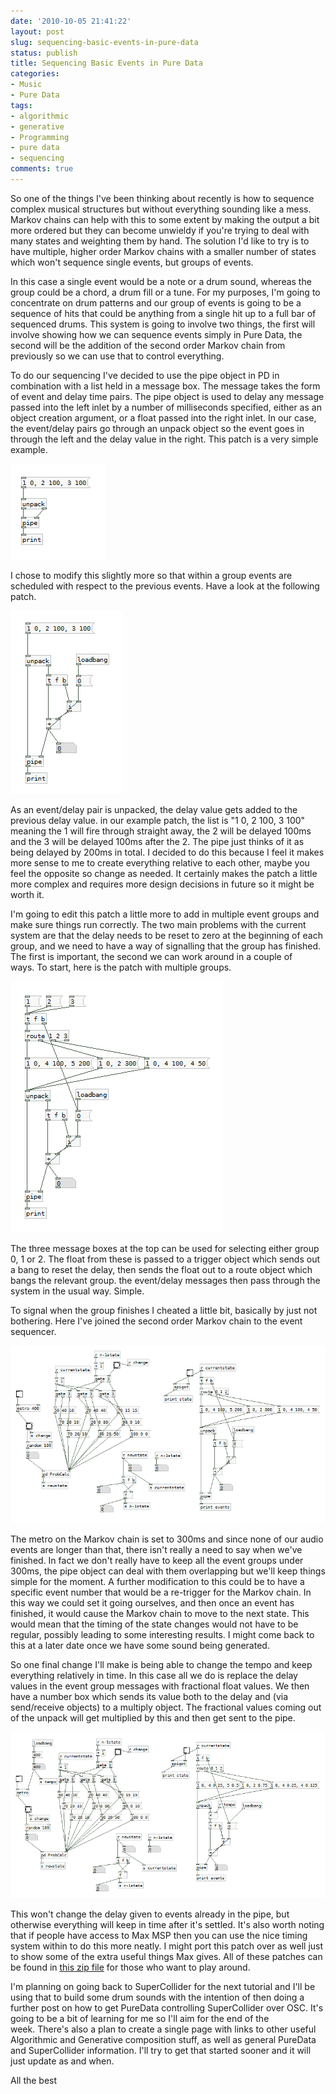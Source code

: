 ```yaml
---
date: '2010-10-05 21:41:22'
layout: post
slug: sequencing-basic-events-in-pure-data
status: publish
title: Sequencing Basic Events in Pure Data
categories:
- Music
- Pure Data
tags:
- algorithmic
- generative
- Programming
- pure data
- sequencing
comments: true
---
```


So one of the things I've been thinking about recently is how to sequence complex musical structures but without everything sounding like a mess. Markov chains can help with this to some extent by making the output a bit more ordered but they can become unwieldy if you're trying to deal with many states and weighting them by hand.
The solution I'd like to try is to have multiple, higher order Markov chains with a smaller number of states which won't sequence single events, but groups of events.



In this case a single event would be a note or a drum sound, whereas the group could be a chord, a drum fill or a tune. For my purposes, I'm going to concentrate on drum patterns and our group of events is going to be a sequence of hits that could be anything from a single hit up to a full bar of sequenced drums. This system is going to involve two things, the first will involve showing how we can sequence events simply in Pure Data, the second will be the addition of the second order Markov chain from previously so we can use that to control everything.

To do our sequencing I've decided to use the pipe object in PD in combination with a list held in a message box. The message takes the form of event and delay time pairs. The pipe object is used to delay any message passed into the left inlet by a number of milliseconds specified, either as an object creation argument, or a float passed into the right inlet. In our case, the event/delay pairs go through an unpack object so the event goes in through the left and the delay value in the right. This patch is a very simple example.

![Basic1](/a/2010-10-05-sequencing-basic-events-in-pure-data/Basic1.png)

I chose to modify this slightly more so that within a group events are scheduled with respect to the previous events. Have a look at the following patch.

![Basic2](/a/2010-10-05-sequencing-basic-events-in-pure-data/Basic2.png)

As an event/delay pair is unpacked, the delay value gets added to the previous delay value. in our example patch, the list is "1 0, 2 100, 3 100" meaning the 1 will fire through straight away, the 2 will be delayed 100ms and the 3 will be delayed 100ms after the 2. The pipe just thinks of it as being delayed by 200ms in total. I decided to do this because I feel it makes more sense to me to create everything relative to each other, maybe you feel the opposite so change as needed. It certainly makes the patch a little more complex and requires more design decisions in future so it might be worth it.

I'm going to edit this patch a little more to add in multiple event groups and make sure things run correctly. The two main problems with the current system are that the delay needs to be reset to zero at the beginning of each group, and we need to have a way of signalling that the group has finished. The first is important, the second we can work around in a couple of ways. To start, here is the patch with multiple groups.

![ThreeGroups](/a/2010-10-05-sequencing-basic-events-in-pure-data/ThreeGroups.png)

The three message boxes at the top can be used for selecting either group 0, 1 or 2. The float from these is passed to a trigger object which sends out a bang to reset the delay, then sends the float out to a route object which bangs the relevant group. the event/delay messages then pass through the system in the usual way. Simple.

To signal when the group finishes I cheated a little bit, basically by just not bothering. Here I've joined the second order Markov chain to the event sequencer.

![MarkovControlled](/a/2010-10-05-sequencing-basic-events-in-pure-data/MarkovControlled.png)

The metro on the Markov chain is set to 300ms and since none of our audio events are longer than that, there isn't really a need to say when we've finished. In fact we don't really have to keep all the event groups under 300ms, the pipe object can deal with them overlapping but we'll keep things simple for the moment. A further modification to this could be to have a specific event number that would be a re-trigger for the Markov chain. In this way we could set it going ourselves, and then once an event has finished, it would cause the Markov chain to move to the next state. This would mean that the timing of the state changes would not have to be regular, possibly leading to some interesting results. I might come back to this at a later date once we have some sound being generated.

So one final change I'll make is being able to change the tempo and keep everything relatively in time. In this case all we do is replace the delay values in the event group messages with fractional float values. We then have a number box which sends its value both to the delay and (via send/receive objects) to a multiply object. The fractional values coming out of the unpack will get multiplied by this and then get sent to the pipe.

![TempoRelative](/a/2010-10-05-sequencing-basic-events-in-pure-data/TempoRelative.png)

This won't change the delay given to events already in the pipe, but otherwise everything will keep in time after it's settled. It's also worth noting that if people have access to Max MSP then you can use the nice timing system within to do this more neatly. I might port this patch over as well just to show some of the extra useful things Max gives. All of these patches can be found in [this zip file](/a/2010-10-05-sequencing-basic-events-in-pure-data/Event-Sequencing.zip) for those who want to play around.

I'm planning on going back to SuperCollider for the next tutorial and I'll be using that to build some drum sounds with the intention of then doing a further post on how to get PureData controlling SuperCollider over OSC. It's going to be a bit of learning for me so I'll aim for the end of the week. There's also a plan to create a single page with links to other useful Algorithmic and Generative composition stuff, as well as general PureData and SuperCollider information. I'll try to get that started sooner and it will just update as and when.

All the best
